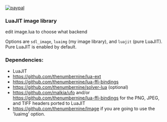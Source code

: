 [![paypal](https://www.paypalobjects.com/en_US/i/btn/btn_donateCC_LG.gif)](https://www.paypal.com/cgi-bin/webscr?cmd=_s-xclick&hosted_button_id=KYWUWS86GSFGL)

### LuaJIT image library

edit image.lua to choose what backend

Options are `sdl_image`, `luaimg` (my image library), and `luajit` (pure LuaJIT).  Pure LuaJIT is enabled by default.

### Dependencies:

- LuaJIT 
- https://github.com/thenumbernine/lua-ext
- https://github.com/thenumbernine/lua-ffi-bindings
- https://github.com/thenumbernine/solver-lua (optional)
- https://github.com/malkia/ufo and/or https://github.com/thenumbernine/lua-ffi-bindings for the PNG, JPEG, and TIFF headers ported to LuaJIT 
- https://github.com/thenumbernine/Image if you are going to use the 'luaimg' option.
